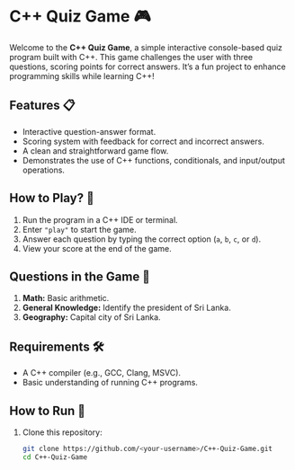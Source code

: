 # C++ Quiz Game 🎮

Welcome to the **C++ Quiz Game**, a simple interactive console-based quiz program built with C++. This game challenges the user with three questions, scoring points for correct answers. It’s a fun project to enhance programming skills while learning C++!

## Features 📋
- Interactive question-answer format.
- Scoring system with feedback for correct and incorrect answers.
- A clean and straightforward game flow.
- Demonstrates the use of C++ functions, conditionals, and input/output operations.

## How to Play? 🚀
1. Run the program in a C++ IDE or terminal.
2. Enter `"play"` to start the game.
3. Answer each question by typing the correct option (`a`, `b`, `c`, or `d`).
4. View your score at the end of the game.

## Questions in the Game 🧠
1. **Math:** Basic arithmetic.
2. **General Knowledge:** Identify the president of Sri Lanka.
3. **Geography:** Capital city of Sri Lanka.

## Requirements 🛠️
- A C++ compiler (e.g., GCC, Clang, MSVC).
- Basic understanding of running C++ programs.

## How to Run 📖
1. Clone this repository:
   ```bash
   git clone https://github.com/<your-username>/C++-Quiz-Game.git
   cd C++-Quiz-Game
